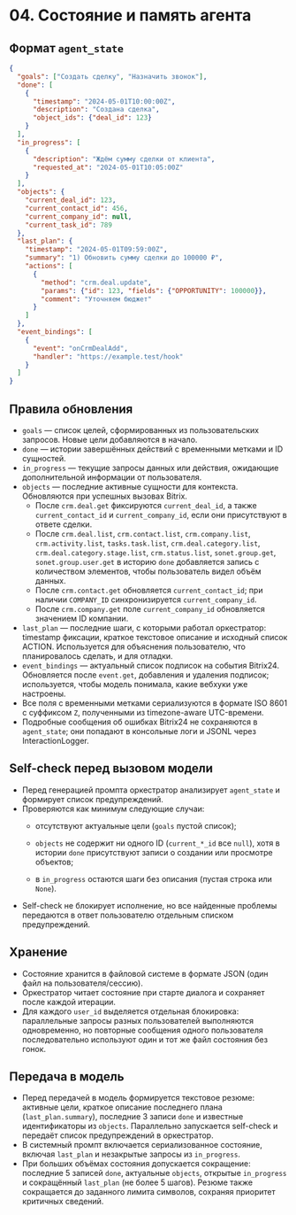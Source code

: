 ﻿# 04. Состояние и память агента

## Формат `agent_state`
```json
{
  "goals": ["Создать сделку", "Назначить звонок"],
  "done": [
    {
      "timestamp": "2024-05-01T10:00:00Z",
      "description": "Создана сделка",
      "object_ids": {"deal_id": 123}
    }
  ],
  "in_progress": [
    {
      "description": "Ждём сумму сделки от клиента",
      "requested_at": "2024-05-01T10:05:00Z"
    }
  ],
  "objects": {
    "current_deal_id": 123,
    "current_contact_id": 456,
    "current_company_id": null,
    "current_task_id": 789
  },
  "last_plan": {
    "timestamp": "2024-05-01T09:59:00Z",
    "summary": "1) Обновить сумму сделки до 100000 ₽",
    "actions": [
      {
        "method": "crm.deal.update",
        "params": {"id": 123, "fields": {"OPPORTUNITY": 100000}},
        "comment": "Уточняем бюджет"
      }
    ]
  },
  "event_bindings": [
    {
      "event": "onCrmDealAdd",
      "handler": "https://example.test/hook"
    }
  ]
}
```

## Правила обновления
* `goals` — список целей, сформированных из пользовательских запросов. Новые цели добавляются в начало.
* `done` — истории завершённых действий с временными метками и ID сущностей.
* `in_progress` — текущие запросы данных или действия, ожидающие дополнительной информации от пользователя.
* `objects` — последние активные сущности для контекста. Обновляются при успешных вызовах Bitrix.
  * После `crm.deal.get` фиксируются `current_deal_id`, а также `current_contact_id` и `current_company_id`, если они присутствуют в ответе сделки.
  * После `crm.deal.list`, `crm.contact.list`, `crm.company.list`, `crm.activity.list`, `tasks.task.list`, `crm.deal.category.list`, `crm.deal.category.stage.list`, `crm.status.list`, `sonet.group.get`, `sonet.group.user.get` в историю `done` добавляется запись с количеством элементов, чтобы пользователь видел объём данных.
  * После `crm.contact.get` обновляется `current_contact_id`; при наличии `COMPANY_ID` синхронизируется `current_company_id`.
  * После `crm.company.get` поле `current_company_id` обновляется значением ID компании.
* `last_plan` — последние шаги, с которыми работал оркестратор: timestamp фиксации, краткое текстовое описание и исходный список ACTION. Используется для объяснения пользователю, что планировалось сделать, и для отладки.
* `event_bindings` — актуальный список подписок на события Bitrix24. Обновляется после `event.get`, добавления и удаления подписок; используется, чтобы модель понимала, какие вебхуки уже настроены.
* Все поля с временными метками сериализуются в формате ISO 8601 с суффиксом `Z`, полученными из timezone-aware UTC-времени.
* Подробные сообщения об ошибках Bitrix24 не сохраняются в `agent_state`; они попадают в консольные логи и JSONL через InteractionLogger.

## Self-check перед вызовом модели
* Перед генерацией промпта оркестратор анализирует `agent_state` и формирует список предупреждений.
* Проверяются как минимум следующие случаи:
  * отсутствуют актуальные цели (`goals` пустой список);
  * `objects` не содержит ни одного ID (`current_*_id` все `null`), хотя в истории `done` присутствуют записи о создании или просмотре объектов;


  * в `in_progress` остаются шаги без описания (пустая строка или `None`).
* Self-check не блокирует исполнение, но все найденные проблемы передаются в ответ пользователю отдельным списком предупреждений.

## Хранение
* Состояние хранится в файловой системе в формате JSON (один файл на пользователя/сессию).
* Оркестратор читает состояние при старте диалога и сохраняет после каждой итерации.
* Для каждого `user_id` выделяется отдельная блокировка: параллельные запросы разных пользователей выполняются одновременно, но повторные сообщения одного пользователя последовательно используют один и тот же файл состояния без гонок.

## Передача в модель
* Перед передачей в модель формируется текстовое резюме: активные цели, краткое описание последнего плана (`last_plan.summary`), последние 3 записи `done` и известные идентификаторы из `objects`. Параллельно запускается self-check и передаёт список предупреждений в оркестратор.
* В системный промпт включается сериализованное состояние, включая `last_plan` и незакрытые запросы из `in_progress`.
* При больших объёмах состояния допускается сокращение: последние 5 записей `done`, актуальные `objects`, открытые `in_progress` и сокращённый `last_plan` (не более 5 шагов). Резюме также сокращается до заданного лимита символов, сохраняя приоритет критичных сведений.
